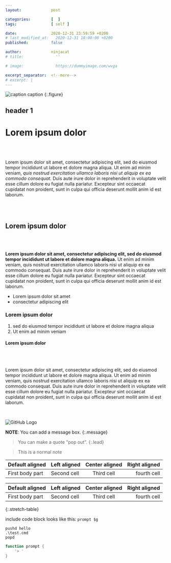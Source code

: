 ```yaml
---
layout:             post

categories:         [  ]
tags:               [ self ]

date:               2020-12-31 23:59:59 +0200
# last_modified_at:   2020-12-31 18:00:00 +0200
published:          false

author:             ninjacat
# title:              ''

# image:              https://dummyimage.com/wvga

excerpt_separator:  <!--more-->
# excerpt: |
---
```


[comment]: # ( https://guides.github.com/features/mastering-markdown/ )

![caption](https://dummyimage.com/wvga)
caption
{:.figure}

## header 1

<h1>Lorem ipsum dolor</h1><br /><br />
<p>Lorem ipsum dolor sit amet, consectetur adipiscing elit, sed do eiusmod tempor incididunt ut labore et dolore magna aliqua. Ut enim ad minim veniam, <em>quis nostrud exercitation ullamco laboris nisi ut aliquip ex ea commodo consequat.</em> Duis aute irure dolor in reprehenderit in voluptate velit esse cillum dolore eu fugiat nulla pariatur. Excepteur sint occaecat cupidatat non proident, sunt in culpa qui officia deserunt mollit anim id est laborum.</p><br /><br />
<h2>Lorem ipsum dolor</h2><br /><br />

<!--more-->

<p><strong>Lorem ipsum dolor sit amet, consectetur adipiscing elit, sed do eiusmod tempor incididunt ut labore et dolore magna aliqua.</strong> Ut enim ad minim veniam, quis nostrud exercitation ullamco laboris nisi ut aliquip ex ea commodo consequat. Duis aute irure dolor in reprehenderit in voluptate velit esse cillum dolore eu fugiat nulla pariatur. Excepteur sint occaecat cupidatat non proident, sunt in culpa qui officia deserunt mollit anim id est laborum.</p><ul><li>Lorem ipsum dolor sit amet</li><li>consectetur adipiscing elit</li></ul><h3>Lorem ipsum dolor</h3><ol><li>sed do eiusmod tempor incididunt ut labore et dolore magna aliqua</li><li>Ut enim ad minim veniam</li></ol><h4>Lorem ipsum dolor</h4><br /><br />
<p>Lorem ipsum dolor sit amet, consectetur adipiscing elit, sed do eiusmod tempor incididunt ut labore et dolore magna aliqua. Ut enim ad minim veniam, quis nostrud exercitation ullamco laboris nisi ut aliquip ex ea commodo consequat. Duis aute irure dolor in reprehenderit in voluptate velit esse cillum dolore eu fugiat nulla pariatur. Excepteur sint occaecat cupidatat non proident, sunt in culpa qui officia deserunt mollit anim id est laborum.</p><br />

![GitHub Logo](https://guides.github.com/images/logo.png)

<span class="icon-github"></span>

**NOTE**: You can add a message box.
{:.message}

> You can make a quote "pop out".
{:.lead}

> This is a normal note

| Default aligned |Left aligned| Center aligned  | Right aligned  |
|-----------------|:-----------|:---------------:|---------------:|
| First body part |Second cell | Third cell      | fourth cell    |

| Default aligned |Left aligned| Center aligned  | Right aligned  |
|-----------------|:-----------|:---------------:|---------------:|
| First body part |Second cell | Third cell      | fourth cell    |
{:.stretch-table}

include code block looks like this: `prompt $g`

    pushd hello
    .\test.cmd
    popd

~~~ powershell
function prompt {
    '> '
}
~~~

